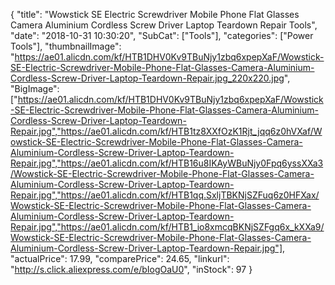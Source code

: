 {
	"title": "Wowstick SE Electric Screwdriver Mobile Phone Flat Glasses Camera Aluminium Cordless Screw Driver Laptop Teardown Repair Tools",
	"date": "2018-10-31 10:30:20",
	"SubCat": ["Tools"],
	"categories": ["Power Tools"],
	"thumbnailImage": "https://ae01.alicdn.com/kf/HTB1DHV0Kv9TBuNjy1zbq6xpepXaF/Wowstick-SE-Electric-Screwdriver-Mobile-Phone-Flat-Glasses-Camera-Aluminium-Cordless-Screw-Driver-Laptop-Teardown-Repair.jpg_220x220.jpg",
	"BigImage": ["https://ae01.alicdn.com/kf/HTB1DHV0Kv9TBuNjy1zbq6xpepXaF/Wowstick-SE-Electric-Screwdriver-Mobile-Phone-Flat-Glasses-Camera-Aluminium-Cordless-Screw-Driver-Laptop-Teardown-Repair.jpg","https://ae01.alicdn.com/kf/HTB1tz8XXfOzK1Rjt_jqq6z0hVXaf/Wowstick-SE-Electric-Screwdriver-Mobile-Phone-Flat-Glasses-Camera-Aluminium-Cordless-Screw-Driver-Laptop-Teardown-Repair.jpg","https://ae01.alicdn.com/kf/HTB16u8IKAyWBuNjy0Fpq6yssXXa3/Wowstick-SE-Electric-Screwdriver-Mobile-Phone-Flat-Glasses-Camera-Aluminium-Cordless-Screw-Driver-Laptop-Teardown-Repair.jpg","https://ae01.alicdn.com/kf/HTB1qq.SxljTBKNjSZFuq6z0HFXax/Wowstick-SE-Electric-Screwdriver-Mobile-Phone-Flat-Glasses-Camera-Aluminium-Cordless-Screw-Driver-Laptop-Teardown-Repair.jpg","https://ae01.alicdn.com/kf/HTB1_io8xmcqBKNjSZFgq6x_kXXa9/Wowstick-SE-Electric-Screwdriver-Mobile-Phone-Flat-Glasses-Camera-Aluminium-Cordless-Screw-Driver-Laptop-Teardown-Repair.jpg"],
	"actualPrice": 17.99,
	"comparePrice": 24.65,
	"linkurl": "http://s.click.aliexpress.com/e/bIogOaU0",
	"inStock": 97
}
